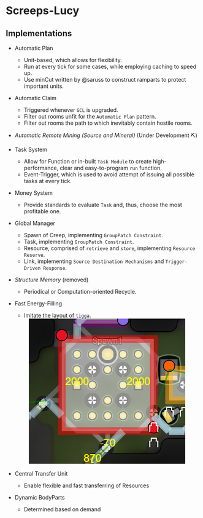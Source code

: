 # Screeps-Lucy
## Implementations
- Automatic Plan
    - Unit-based, which allows for flexibility.
    - Run at every tick for some cases, while employing caching to speed up.
    - Use minCut written by @saruss to construct ramparts to protect important units.
- Automatic Claim
    - Triggered whenever `GCL` is upgraded.
    - Filter out rooms unfit for the `Automatic Plan` pattern.
    - Filter out rooms the path to which inevitably contain hostile rooms.
- *Automatic Remote Mining (Source and Mineral)* (Under Development ⛏️)
- Task System
    - Allow for Function or in-built `Task Module` to create high-performance, clear and easy-to-program `run` function.
    - Event-Trigger, which is used to avoid attempt of issuing all possible tasks at every tick.
- Money System
    - Provide standards to evaluate `Task` and, thus, choose the most profitable one.
- Global Manager
    - Spawn of Creep, implementing `GroupPatch Constraint`.
    - Task, implementing `GroupPatch Constraint`.
    - Resource, comprised of `retrieve` and `store`, implementing `Resource Reserve`.
    - Link, implementing `Source Destination Mechanisms` and `Trigger-Driven Response`.
- *Structure Memory* (removed)
    - Periodical or Computation-oriented Recycle.
- Fast Energy-Filling
    - Imitate the layout of `tigga`.

    <div style="text-align:center;"><img src="./demo/fast-energy-filling.PNG" alt="Fast Energy Filling Layout" /></div>
- Central Transfer Unit
    - Enable flexible and fast transferring of Resources
- Dynamic BodyParts
    - Determined based on demand